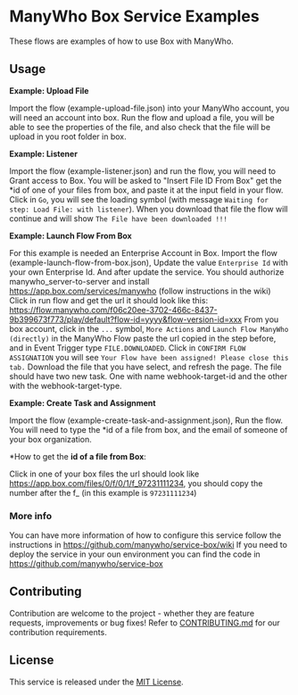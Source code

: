 ManyWho Box Service Examples
============================

These flows are examples of how to use Box with ManyWho.

## Usage

**Example: Upload File**

Import the flow (example-upload-file.json) into your ManyWho account, you will need an account into box.
Run the flow and upload a file, you will be able to see the properties of the file, and also check that the file will be upload in you root folder in box.

**Example: Listener**

Import the flow (example-listener.json) and run the flow, you will need to Grant access to Box.
You will be asked to "Insert File ID From Box" get the *id of one of your files from box, and paste it at the input field in your flow.
Click in `Go`, you will see the loading symbol (with message `Waiting for step: Load File: with listener`). When you download that file the flow will continue and will show `The File have been downloaded !!!`

**Example: Launch Flow From Box**

For this example is needed an Enterprise Account in Box.
Import the flow (example-launch-flow-from-box.json), Update the value `Enterprise Id` with your own Enterprise Id. And after update the service.
You should authorize manywho_server-to-server and install https://app.box.com/services/manywho (follow instructions in the wiki)
Click in run flow and get the url it should look like this: https://flow.manywho.com/f06c20ee-3702-466c-8437-9b399673f773/play/default?flow-id=yyyy&flow-version-id=xxx
From you box account, click in the `...` symbol, `More Actions` and `Launch Flow ManyWho (directly)` in the ManyWho Flow paste the url copied in the step before, and in Event Trigger type `FILE.DOWNLOADED`.
Click in `CONFIRM FLOW ASSIGNATION` you will see  `Your Flow have been assigned! Please close this tab.`
Download the file that you have select, and refresh the page. The file should have two new task. One with name webhook-target-id and the other with the webhook-target-type.

**Example: Create Task and Assignment**

Import the flow (example-create-task-and-assignment.json), Run the flow.
You will need to type the *id of a file from box, and the email of someone of your box organization.

*How to get the **id of a file from Box**: 

Click in one of your box files the url should look like https://app.box.com/files/0/f/0/1/f_97231111234, you should copy the number after the f_ (in this example is `97231111234`)

### More info

You can have more information of how to configure this service follow the instructions in https://github.com/manywho/service-box/wiki
If you need to deploy the service in your oun environment you can find the code in https://github.com/manywho/service-box

## Contributing

Contribution are welcome to the project - whether they are feature requests, improvements or bug fixes! Refer to 
[CONTRIBUTING.md](CONTRIBUTING.md) for our contribution requirements.

## License

This service is released under the [MIT License](http://opensource.org/licenses/mit-license.php).
